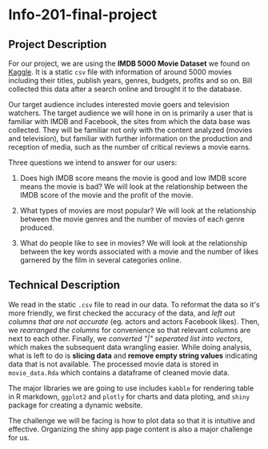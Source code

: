 # Info-201-final-project

## Project Description

For our project, we are using the **IMDB 5000 Movie Dataset** we found on [Kaggle](https://www.kaggle.com). It is a static `csv` file with information of around 5000 movies including their titles, publish years, genres, budgets, profits and so on. Bill collected this data after a search online and brought it to the database.

Our target audience includes interested movie goers and television watchers. The target audience we will hone in on is primarily a user that is familiar with IMDB and Facebook, the sites from which the data base was collected. They will be familiar not only with the content analyzed (movies and television), but familiar with further information on the production and reception of media, such as the number of critical reviews a movie earns.

Three questions we intend to answer for our users:

1) Does high IMDB score means the movie is good and low IMDB score means the movie is bad? We will look at the relationship between the IMDB score of the movie and the profit of the movie.

2) What types of movies are most popular? We will look at the relationship between the movie genres and the number of movies of each genre produced. 

3) What do people like to see in movies? We will look at the relationship between the key words associated with a movie and the number of likes garnered by the film in several categories online.



## Technical Description

We read in the static `.csv` file to read in our data. To reformat the data so it's more friendly, we first checked the accuracy of the data, and *left out columns that are not accurate* (eg. actors and actors Facebook likes). Then, we *rearranged the columns* for convenience so that relevant columns are next to each other. Finally, we *converted "|" seperated list into vectors*, which makes the subsequent data wrangling easier. While doing analysis, what is left to do is **slicing data** and **remove empty string values** indicating data that is not available. The processed movie data is stored in `movie_data.Rda` which contains a dataframe of cleaned movie data.

The major libraries we are going to use includes `kabble` for rendering table in R markdown, `ggplot2` and `plotly` for charts and data ploting, and `shiny` package for creating a dynamic website.

The challenge we will be facing is how to plot data so that it is intuitive and effective. Organizing the shiny app page content is also a major challenge for us.
